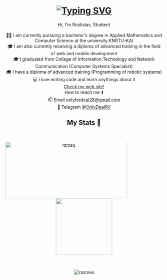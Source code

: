 <h1 align="center">
  <a href="https://git.io/typing-svg">
    <img src="https://readme-typing-svg.herokuapp.com?font=Fira+Code&pause=400&color=ff6e96&width=435&lines=Hello,+There!+👋;This+is+rzmsq....;Nice+to+meet+you!&center=true&size=30" alt="Typing SVG" />
  </a>
</h1>

<p align="center">
  Hi, I'm Rostislav, Studient
  <br>
  <br>
  👨‍🎓 I am currently pursuing a bachelor's degree in Applied Mathematics and Computer Science at the university KNRTU-KAI
  <br>
  🎓 I am also currently receiving a diploma of advanced training in the field of web and mobile development
  <br>
  🎓 I graduated from College of Information Technology and Network Communication (Computer Systems Specialist) 
  <br>
  🎓 I have a diploma of advanced training (Programming of robotic systems)
  <br>
  💻 I love writing code and learn anythings about it
  <br>
  <a href="https://rzms.me/">Check my web site!<a>
  <br>
  How to reach me ⬇️
  <br>
    📫 Email <a href="mailto: onlyfordeal28@gmail.com">onlyfordeal28@gmail.com</a>
  <br>
    📱 Telegram <a href="https://t.me/onlyDealRV">@OnlyDealRV</a>
</p>

<h2 align="center">My Stats 🙂</h2>
<br>
<p align=center>
  <div align=center>
    <a href="https://github.com/denvercoder1/github-readme-streak-stats" title="Go to Source">
      <img align="left" width=390 height=180 src="https://streak-stats.demolab.com/?user=rzmsq&theme=dracula&border=61dafb&hide_border=true" alt="rzmsq" />
    </a>
  <div align=center>
    <a href="https://github.com/anuraghazra/github-readme-stats">
      <img height=180 align="center" src="https://github-readme-stats.vercel.app/api/top-langs/?username=rzmsq&hide=c%23,powershell,Mathematica,Ruby,Objective-C,Objective-C%2b%2b,Cuda,Kotlin,Swift&title_color=ff6e96&text_color=ffffff&icon_color=61dafb&bg_color=20232a&langs_count=6&layout=compact&border_color=61dafb&hide_border=true&size_weight=0.5&count_weight=0.5" />
    </a>
    </div>
    <br><br>
    <p alight="left"><img align="center" src="https://codewars-stats-ignacio-cuadra.vercel.app/?username=RAZMES&backgroundColor=282a36&borderColor=ff6e96&textColor=ffffff&primaryColor=79dafa" alt = "razmes"/></p>
  </div>
</p>
